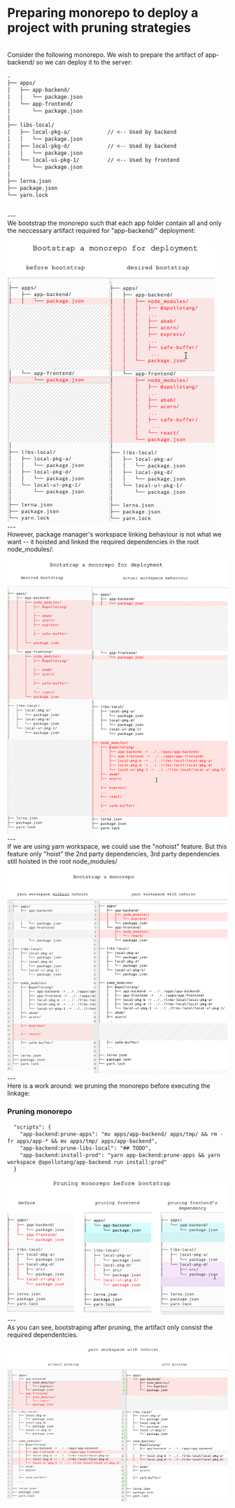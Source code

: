 # Preparing monorepo to deploy a project with pruning strategies 
<br>
Consider the following monorepo. We wish to prepare the artifact of app-backend/ so we can deploy it to the server:

```
.
├── apps/
│   ├── app-backend/
│   │   └── package.json
│   └── app-frontend/
│       └── package.json
│
├── libs-local/
│   ├── local-pkg-a/            // <-- Used by backend
│   │   └── package.json  
│   ├── local-pkg-d/            // <-- Used by backend
│   │   └── package.json 
│   └── local-ui-pkg-1/         // <-- Used by frontend 
│       └── package.json
│
├── lerna.json
├── package.json
└── yarn.lock
```
<br>
---
<br>
We bootstrap the monorepo such that each app folder contain all and only the neccessary artifact required for "app-backend/" deployment:
<br><br>

<img src="./docs/imgs/1-disired-focus-mono-bootstrap.png" />

<br>
---
<br>
However, package manager's workspace linking behaviour is not what we want -- it hoisted and linked the required dependencies in the root node_modules/:
<br><br>

<img src="./docs/imgs/2-how-mono-is-bootstraped.png" />

<br>
---
<br>
If we are using yarn workspace, we could use the "nohoist" feature. But this feature only "hoist" the 2nd party dependencies, 3rd party dependencies still hoisted in the root node_modules/ <br><br>


<img src="./docs/imgs/3-mono-boostraped-w-nohoist.png" />

<br>
---
<br>
Here is a work around: we pruning the monorepo before executing the linkage:
<br>

### Pruning monorepo


```
  "scripts": {
    "app-backend:prune-apps": "mv apps/app-backend/ apps/tmp/ && rm -fr apps/app-* && mv apps/tmp/ apps/app-backend",
    "app-backend:prune-libs-local": "## TODO",
    "app-backend:install-prod": "yarn app-backend:prune-apps && yarn workspace @apollotang/app-backend run install:prod"
  }
```

<img src="./docs/imgs/4-pruning-b4-boostrap.png" />

<br>
---
<br>
As you can see, bootstraping after pruning, the artifact only consist the required  dependentcies.<br><br>

<img src="./docs/imgs/5-bootstrap-w-n-wo-pruning.png" />
